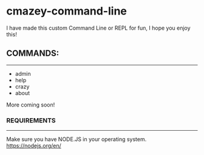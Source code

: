 # cmazey-command-line
I have made this custom Command Line or REPL for fun, I hope you enjoy this!

## COMMANDS:
------------------
- admin
- help
- crazy
- about

More coming soon!

### REQUIREMENTS
------------------
Make sure you have NODE.JS in your operating system.
https://nodejs.org/en/


